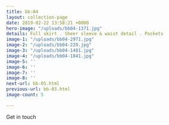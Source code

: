 ```yaml
---
title: bb:04
layout: collection-page
date: 2019-02-22 13:58:21 +0000
hero-image: "/uploads/bb04-1371.jpg"
details: Full skirt . Sheer sleeve & waist detail . Pockets
image-1: "/uploads/bb04-2971.jpg"
image-2: "/uploads/bb04-229.jpg"
image-3: "/uploads/bb04-1481.jpg"
image-4: "/uploads/bb04-1841.jpg"
image-5: ''
image-6: ''
image-7: ''
image-8: ''
next-url: bb-05.html
previous-url: bb-03.html
image-count: 5

---
```

Get in touch